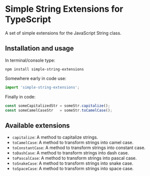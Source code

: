 # Simple String Extensions for TypeScript

A set of simple extensions for the JavaScript String class.

## Installation and usage

In terminal/console type:

```npm
npm install simple-string-extensions
```

Somewhere early in code use:

```typescript
import 'simple-string-extensions';
```

Finally in code:

```typescript
const someCapitalizedStr = someStr.capitalize();
const someCamelCaseStr   = someStr.toCamelCase();
```

## Available extensions

* `capitalize`: A method to capitalize strings.
* `toCamelCase`: A method to transform strings into camel case.
* `toConstantCase`: A method to transform strings into constant case.
* `toDashCase`: A method to transform strings into dash case.
* `toPascalCase`: A method to transform strings into pascal case.
* `toSnakeCase`: A method to transform strings into snake case.
* `toSpaceCase`: A method to transform strings into space case.
